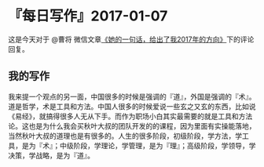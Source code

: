 # 『每日写作』2017-01-07

这是今天对于 @曹将 微信文章[《她的一句话，给出了我2017年的方向》](http://mp.weixin.qq.com/s/NzwBanPMMLxCKBJlhr7Lew)下的评论回复。

## 我的写作

我来提一个观点的另一面，中国很多的时候是强调的『道』，外国是强调的『术』。道是哲学，术是工具和方法。中国人很多的时候爱说一些玄之又玄的东西，比如说《易经》，就搞得很多人无从下手。而作为职场小白其实最需要的就是工具和方法论。这也是为什么我会买秋叶大叔的团队开发的的课程，因为里面有实操能落地，当然秋叶大叔的道理也是有很多的。人生的很多阶段，初级阶段，学方法，学工具，是为『术』；中级阶段，学理论，学管理，是为『理』；高级阶段，学领导，学决策，学战略，是为『道』。